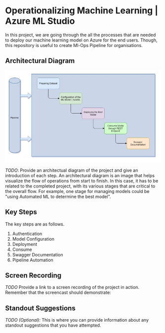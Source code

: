 # Operationalizing Machine Learning  | Azure ML Studio

In this project, we are going through the all the processes that are needed to deploy our machine learning model on Azure for the end users. Though, this repository is useful to create Ml-Ops Pipeline for organisations.

## Architectural Diagram
![Architecture](./images/azure_pipeline.jpg)

*TODO*: Provide an architectual diagram of the project and give an introduction of each step. An architectural diagram is an image that helps visualize the flow of operations from start to finish. In this case, it has to be related to the completed project, with its various stages that are critical to the overall flow. For example, one stage for managing models could be "using Automated ML to determine the best model". 

## Key Steps
The key steps are as follows.
1. Authentication
2. Model Configuration
3. Deployment
4. Consume
5. Swagger Documentation
6. Pipeline Automation

## Screen Recording
*TODO* Provide a link to a screen recording of the project in action. Remember that the screencast should demonstrate:

## Standout Suggestions
*TODO (Optional):* This is where you can provide information about any standout suggestions that you have attempted.

